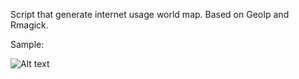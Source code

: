 Script that generate internet usage world map. Based on GeoIp and Rmagick.

Sample:

![Alt text](/path/to/img.jpg)
